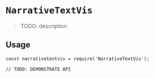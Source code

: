 # `NarrativeTextVis`

> TODO: description

## Usage

```
const narrativetextvis = require('NarrativeTextVis');

// TODO: DEMONSTRATE API
```
